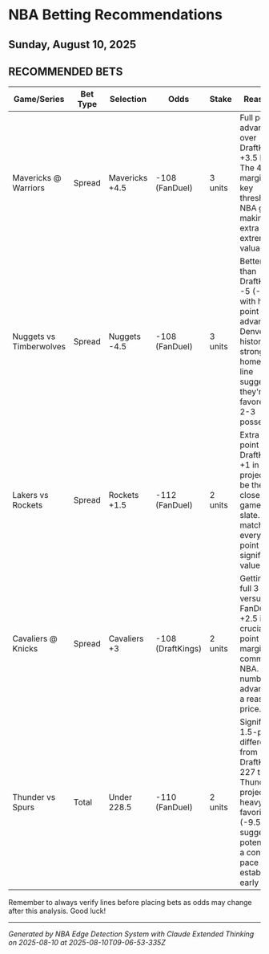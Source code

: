 # NBA Betting Recommendations
## Sunday, August 10, 2025

## RECOMMENDED BETS
| Game/Series | Bet Type | Selection | Odds | Stake | Reasoning |
|-------------|----------|-----------|------|-------|-----------|
| Mavericks @ Warriors | Spread | Mavericks +4.5 | -108 (FanDuel) | 3 units | Full point advantage over DraftKings' +3.5 line. The 4-point margin is a key threshold in NBA games, making this extra point extremely valuable. |
| Nuggets vs Timberwolves | Spread | Nuggets -4.5 | -108 (FanDuel) | 3 units | Better price than DraftKings' -5 (-115) with half-point advantage. Denver historically strong at home and line suggests they're favored by 2-3 possessions. |
| Lakers vs Rockets | Spread | Rockets +1.5 | -112 (FanDuel) | 2 units | Extra half-point over DraftKings' +1 in what projects to be the closest game on the slate. In tight matchups, every half-point carries significant value. |
| Cavaliers @ Knicks | Spread | Cavaliers +3 | -108 (DraftKings) | 2 units | Getting the full 3 points versus FanDuel's +2.5 is crucial as 3-point margins are common in NBA. Key number advantage at a reasonable price. |
| Thunder vs Spurs | Total | Under 228.5 | -110 (FanDuel) | 2 units | Significant 1.5-point difference from DraftKings' 227 total. Thunder projecting as heavy favorites (-9.5) suggests potential for a controlled pace if they establish an early lead. |

Remember to always verify lines before placing bets as odds may change after this analysis. Good luck!

---
*Generated by NBA Edge Detection System with Claude Extended Thinking on 2025-08-10 at 2025-08-10T09-06-53-335Z*
